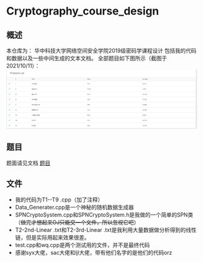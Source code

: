 # Cryptography_course_design

## 概述
本仓库为： 华中科技大学网络空间安全学院2019级密码学课程设计
包括我的代码和数据以及一些中间生成的文本文档。
全部题目如下图所示（截图于2021/10/11）：    
![全部题目](README.assets/全部题目.png)

## 题目

题面请见文档 [题目](./题目.docx)

## 文件
* 我的代码为T1--T9 .cpp（加了注释）
* Data_Generater.cpp是一个神秘的随机数据生成器
* SPNCryptoSystem.cpp和SPNCryptoSystem.h是我做的一个简单的SPN类（~~做完才想起来OJ只能交一个文件，所以忽视它吧~~）
* T2-2nd-Linear .txt和T2-3rd-Linear .txt是我利用大量数据做分析得到的线性链，但是实际用起来效果很差。
* test.cpp和wq.cpp是两个测试用的文件，并不是最终代码
* 感谢syx大佬，sac大佬和ljl大佬，带有他们名字的是他们的代码orz
